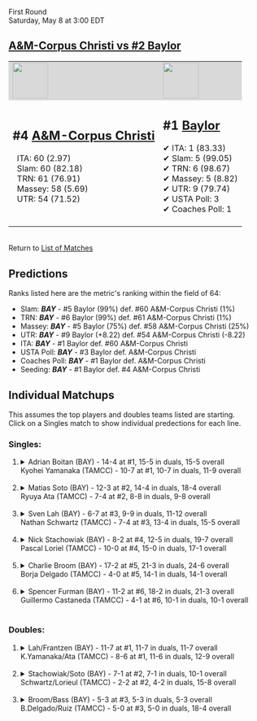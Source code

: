 First Round  
Saturday, May 8 at 3:00 EDT
## [A&M-Corpus Christi vs #2 Baylor](https://www.ncaa.com/game/5833401) 

<table><tr style="background-color: #d9d9d9 !important"><td><a href="#"><img src="https://www.ncaa.com/sites/default/files/images/logos/schools/a/am-corpus-chris.70.png" width="70" height="70" /></a></td><td><a href="#"><img src="https://www.ncaa.com/sites/default/files/images/logos/schools/b/baylor.70.png" width="70" height="70" /></a></td></tr><tr>
<td>  

<h2>#4 <a href="#">A&M-Corpus Christi</a></h2>  
&nbsp; ITA: 60 (2.97)<br>  
&nbsp; Slam: 60 (82.18)<br>  
&nbsp; TRN: 61 (76.91)<br>  
&nbsp; Massey: 58 (5.69)<br>  
&nbsp; UTR: 54 (71.52)<br>  
<br>  

</td>
<td>  

<h2>#1 <a href="#">Baylor</a></h2>  
&#10004; ITA: 1 (83.33)<br>  
&#10004; Slam: 5 (99.05)<br>  
&#10004; TRN: 6 (98.67)<br>  
&#10004; Massey: 5 (8.82)<br>  
&#10004; UTR: 9 (79.74)<br>  
&#10004; USTA Poll: 3<br>  
&#10004; Coaches Poll: 1<br>  
<br>  

</td>
</tr></table>  


<br>Return to [List of Matches](../index.md)  

## Predictions  

Ranks listed here are the metric's ranking within the field of 64:  
- Slam: ***BAY*** - #5 Baylor (99%) def. #60 A&M-Corpus Christi (1%)  
- TRN: ***BAY*** - #6 Baylor (99%) def. #61 A&M-Corpus Christi (1%)  
- Massey: ***BAY*** - #5 Baylor (75%) def. #58 A&M-Corpus Christi (25%)  
- UTR: ***BAY*** - #9 Baylor (+8.22) def. #54 A&M-Corpus Christi (-8.22)  
- ITA: ***BAY*** - #1 Baylor def. #60 A&M-Corpus Christi  
- USTA Poll: ***BAY*** - #3 Baylor def. A&M-Corpus Christi  
- Coaches Poll: ***BAY*** - #1 Baylor def. A&M-Corpus Christi  
- Seeding: ***BAY*** - #1 Baylor def. #4 A&M-Corpus Christi  

## Individual Matchups  
This assumes the top players and doubles teams listed are starting.  
Click on a Singles match to show individual predections for each line.  
### Singles:  

<ol>
<li><details>
<summary markdown="span">Adrian Boitan (BAY) - 14-4 at #1, 15-5 in duals, 15-5 overall<br>Kyohei Yamanaka (TAMCC) - 10-7 at #1, 10-7 in duals, 11-9 overall</summary>
<h4>Predictions</h4><ul>
<li>Slam: <b><i>BAY</i></b> - Boitan (98%) def. Yamanaka (2%)</li>  
<li>TRN: <b><i>BAY</i></b> - Boitan (99%) def. Yamanaka (1%)</li>  
<li>Massey: <b><i>BAY</i></b> - Boitan (75%) def. Yamanaka (25%)</li>  
<li>UTR: <b><i>BAY</i></b> - Boitan (97%) def. Yamanaka (3%)</li>  
<li>ITA: <b><i>BAY</i></b> - Boitan (31.04) def. Yamanaka (1.61)</li>  
</ul></details>&nbsp;</li>
<li><details>
<summary markdown="span">Matias Soto (BAY) - 12-3 at #2, 14-4 in duals, 18-4 overall<br>Ryuya Ata (TAMCC) - 7-4 at #2, 8-8 in duals, 9-8 overall</summary>
<h4>Predictions</h4><ul>
<li>Slam: <b><i>BAY</i></b> - Soto (99%) def. Ata (1%)</li>  
<li>TRN: <b><i>BAY</i></b> - Soto (99%) def. Ata (1%)</li>  
<li>Massey: <b><i>BAY</i></b> - Soto (75%) def. Ata (25%)</li>  
<li>UTR: <b><i>BAY</i></b> - Soto (98%) def. Ata (2%)</li>  
<li>ITA: <b><i>BAY</i></b> - Soto (41.70) def. Ata (1.70)</li>  
</ul></details>&nbsp;</li>
<li><details>
<summary markdown="span">Sven Lah (BAY) - 6-7 at #3, 9-9 in duals, 11-12 overall<br>Nathan Schwartz (TAMCC) - 7-4 at #3, 13-4 in duals, 15-5 overall</summary>
<h4>Predictions</h4><ul>
<li>Slam: <b><i>BAY</i></b> - Lah (95%) def. Schwartz (5%)</li>  
<li>TRN: <b><i>BAY</i></b> - Lah (96%) def. Schwartz (4%)</li>  
<li>Massey: <b><i>BAY</i></b> - Lah (75%) def. Schwartz (25%)</li>  
<li>UTR: <b><i>BAY</i></b> - Lah (94%) def. Schwartz (6%)</li>  
<li>ITA: <b><i>BAY</i></b> - Lah (4.25) def. Schwartz (2.22)</li>  
</ul></details>&nbsp;</li>
<li><details>
<summary markdown="span">Nick Stachowiak (BAY) - 8-2 at #4, 12-5 in duals, 19-7 overall<br>Pascal Loriel (TAMCC) - 10-0 at #4, 15-0 in duals, 17-1 overall</summary>
<h4>Predictions</h4><ul>
<li>Slam: <b><i>BAY</i></b> - Stachowiak (96%) def. Loriel (4%)</li>  
<li>TRN: <b><i>BAY</i></b> - Stachowiak (97%) def. Loriel (3%)</li>  
<li>Massey: <b><i>BAY</i></b> - Stachowiak (75%) def. Loriel (25%)</li>  
<li>UTR: <b><i>BAY</i></b> - Stachowiak (95%) def. Loriel (5%)</li>  
<li>ITA: <b><i>TAMCC</i></b> - Loriel (3.69) def. Stachowiak (3.38)</li>  
</ul></details>&nbsp;</li>
<li><details>
<summary markdown="span">Charlie Broom (BAY) - 17-2 at #5, 21-3 in duals, 24-6 overall<br>Borja Delgado (TAMCC) - 4-0 at #5, 14-1 in duals, 14-1 overall</summary>
<h4>Predictions</h4><ul>
<li>Slam: <b><i>BAY</i></b> - Broom (99%) def. Delgado (1%)</li>  
<li>TRN: <b><i>BAY</i></b> - Broom (99%) def. Delgado (1%)</li>  
<li>Massey: <b><i>BAY</i></b> - Broom (75%) def. Delgado (25%)</li>  
<li>UTR: <b><i>BAY</i></b> - Broom (99%) def. Delgado (1%)</li>  
<li>ITA: <b><i>BAY</i></b> - Broom (3.72) def. Delgado (3.54)</li>  
</ul></details>&nbsp;</li>
<li><details>
<summary markdown="span">Spencer Furman (BAY) - 11-2 at #6, 18-2 in duals, 21-3 overall<br>Guillermo Castaneda (TAMCC) - 4-1 at #6, 10-1 in duals, 10-1 overall</summary>
<h4>Predictions</h4><ul>
<li>Slam: <b><i>BAY</i></b> - Furman (99%) def. Castaneda (1%)</li>  
<li>TRN: <b><i>BAY</i></b> - Furman (99%) def. Castaneda (1%)</li>  
<li>Massey: <b><i>BAY</i></b> - Furman (75%) def. Castaneda (25%)</li>  
<li>UTR: <b><i>BAY</i></b> - Furman (94%) def. Castaneda (6%)</li>  
<li>ITA: <b><i>BAY</i></b> - Furman (4.24) def. Castaneda (3.54)</li>  
</ul></details>&nbsp;</li>
</ol>

### Doubles:  

<ol>
<li><details>
<summary markdown="span">Lah/Frantzen (BAY) - 11-7 at #1, 11-7 in duals, 11-7 overall<br>K.Yamanaka/Ata (TAMCC) - 8-6 at #1, 11-6 in duals, 12-9 overall</summary>
<br>Sorry, we don't have any metrics for doubles matches</details>&nbsp;</li>
<li><details>
<summary markdown="span">Stachowiak/Soto (BAY) - 7-1 at #2, 7-1 in duals, 10-1 overall<br>Schwartz/Lorieul (TAMCC) - 2-2 at #2, 4-2 in duals, 15-8 overall</summary>
<br>Sorry, we don't have any metrics for doubles matches</details>&nbsp;</li>
<li><details>
<summary markdown="span">Broom/Bass (BAY) - 5-3 at #3, 5-3 in duals, 5-3 overall<br>B.Delgado/Ruiz (TAMCC) - 5-0 at #3, 5-0 in duals, 18-4 overall</summary>
<br>Sorry, we don't have any metrics for doubles matches</details>&nbsp;</li>
</ol>